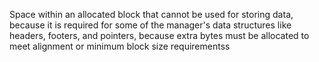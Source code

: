 Space within an allocated block that cannot be used for storing data, because it is required for some of the manager's data structures like headers, footers, and pointers, because extra bytes must be allocated to meet alignment or minimum block size requirementss